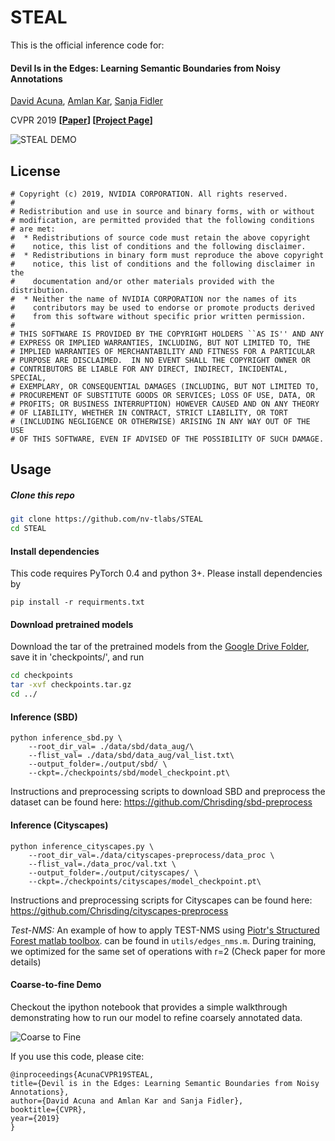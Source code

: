 # STEAL
This is the official inference code for:

#### Devil Is in the Edges: Learning Semantic Boundaries from Noisy Annotations

[David Acuna](http://www.cs.toronto.edu/~davidj/), [Amlan Kar](http://www.cs.toronto.edu/~amlan/), [Sanja Fidler](http://www.cs.toronto.edu/~fidler/)

CVPR 2019
**[[Paper](https://arxiv.org/abs/1904.07934)]  [[Project Page](https://nv-tlabs.github.io/STEAL/)]**

![STEAL DEMO](https://nv-tlabs.github.io/STEAL/resources/teaser_gif.gif)



## License
```
# Copyright (c) 2019, NVIDIA CORPORATION. All rights reserved.
#
# Redistribution and use in source and binary forms, with or without
# modification, are permitted provided that the following conditions
# are met:
#  * Redistributions of source code must retain the above copyright
#    notice, this list of conditions and the following disclaimer.
#  * Redistributions in binary form must reproduce the above copyright
#    notice, this list of conditions and the following disclaimer in the
#    documentation and/or other materials provided with the distribution.
#  * Neither the name of NVIDIA CORPORATION nor the names of its
#    contributors may be used to endorse or promote products derived
#    from this software without specific prior written permission.
#
# THIS SOFTWARE IS PROVIDED BY THE COPYRIGHT HOLDERS ``AS IS'' AND ANY
# EXPRESS OR IMPLIED WARRANTIES, INCLUDING, BUT NOT LIMITED TO, THE
# IMPLIED WARRANTIES OF MERCHANTABILITY AND FITNESS FOR A PARTICULAR
# PURPOSE ARE DISCLAIMED.  IN NO EVENT SHALL THE COPYRIGHT OWNER OR
# CONTRIBUTORS BE LIABLE FOR ANY DIRECT, INDIRECT, INCIDENTAL, SPECIAL,
# EXEMPLARY, OR CONSEQUENTIAL DAMAGES (INCLUDING, BUT NOT LIMITED TO,
# PROCUREMENT OF SUBSTITUTE GOODS OR SERVICES; LOSS OF USE, DATA, OR
# PROFITS; OR BUSINESS INTERRUPTION) HOWEVER CAUSED AND ON ANY THEORY
# OF LIABILITY, WHETHER IN CONTRACT, STRICT LIABILITY, OR TORT
# (INCLUDING NEGLIGENCE OR OTHERWISE) ARISING IN ANY WAY OUT OF THE USE
# OF THIS SOFTWARE, EVEN IF ADVISED OF THE POSSIBILITY OF SUCH DAMAGE.
```
## Usage

##### Clone this repo
```bash
git clone https://github.com/nv-tlabs/STEAL
cd STEAL
 ```

#### Install dependencies

This code requires PyTorch 0.4 and python 3+. Please install dependencies by
```
pip install -r requirments.txt
```

#### Download pretrained models

Download the tar of the pretrained models from the [Google Drive Folder](https://drive.google.com/open?id=15IrPfMe9ZXJ4g0UV7tcA-LWPzCIPc1Sr), save it in 'checkpoints/', and run

```bash
cd checkpoints
tar -xvf checkpoints.tar.gz
cd ../
```


#### Inference (SBD)
```
python inference_sbd.py \
    --root_dir_val= ./data/sbd/data_aug/\
    --flist_val= ./data/sbd/data_aug/val_list.txt\
    --output_folder=./output/sbd/ \
    --ckpt=./checkpoints/sbd/model_checkpoint.pt\
```

Instructions and preprocessing scripts to download SBD and preprocess the dataset can be found here:
https://github.com/Chrisding/sbd-preprocess



#### Inference (Cityscapes)
```
python inference_cityscapes.py \
    --root_dir_val=./data/cityscapes-preprocess/data_proc \
    --flist_val=./data_proc/val.txt \
    --output_folder=./output/cityscapes/ \
    --ckpt=./checkpoints/cityscapes/model_checkpoint.pt\
```

Instructions and preprocessing scripts for Cityscapes can be found here:
https://github.com/Chrisding/cityscapes-preprocess



*Test-NMS:*
An  example of how to apply TEST-NMS using [Piotr's Structured Forest matlab toolbox](https://github.com/pdollar/edges). can be found in `utils/edges_nms.m`.
During training, we optimized for the same set of operations with r=2 (Check paper for more details)


#### Coarse-to-fine Demo
Checkout the ipython notebook that provides a simple walkthrough demonstrating how to run our model to refine coarsely annotated data.

![Coarse to Fine](https://nv-tlabs.github.io/STEAL/resources/coarse_to_fine_g.gif)

If you use this code, please cite:

```
@inproceedings{AcunaCVPR19STEAL,
title={Devil is in the Edges: Learning Semantic Boundaries from Noisy Annotations},
author={David Acuna and Amlan Kar and Sanja Fidler},
booktitle={CVPR},
year={2019}
}
```
